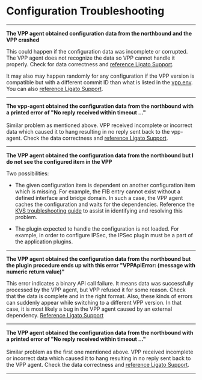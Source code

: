# Configuration Troubleshooting

---

**The VPP agent obtained configuration data from the northbound and the VPP crashed**

This could happen if the configuration data was incomplete or corrupted. The VPP agent does not recognize the data so VPP cannot handle it properly. Check for data correctness and [reference Ligato Support](../intro/faq.md#where-can-i-find-support-for-ligato).

It may also may happen randomly for any configuration if the VPP version is compatible but with a different commit ID than what is listed in the [vpp.env](https://github.com/ligato/vpp-agent/blob/master/vpp.env). You can also [reference Ligato Support](../intro/faq.md#where-can-i-find-support-for-ligato).

---

**The vpp-agent obtained the configuration data from the northbound with a printed error of "No reply received within timeout ..."**
</br>
</br>
Similar problem as mentioned above. VPP received incomplete or incorrect data which caused it to hang resulting in no reply sent back to the vpp-agent. Check the data correctness and [reference Ligato Support](../intro/faq.md#where-can-i-find-support-for-ligato).

---

**The VPP agent obtained the configuration data from the northbound but I do not see the configured item in the VPP**<br>

Two possibilities:

* The given configuration item is dependent on another configuration item which is missing. For example, the FIB entry cannot exist without a defined interface and bridge domain. In such a case, the VPP agent caches the configuration and waits for the dependencies. Reference the [KVS troubleshooting guide](../developer-guide/kvs-troubleshooting.md) to assist in identifying and resolving this problem.

* The plugin expected to handle the configuration is not loaded. For example, in order to configure IPSec, the IPSec plugin must be a part of the application plugins.

---

**The VPP agent obtained the configuration data from the northbound but the plugin procedure ends up with this error "VPPApiError: (message with numeric return value)"**

This error indicates a binary API call failure. It means data was successfully processed by the VPP agent, but VPP refused it for some reason. Check that the data is complete and in the right format. Also, these kinds of errors can suddenly appear while switching to a different VPP version. In that case, it is most likely a bug in the VPP agent caused by an external dependency. [Reference Ligato Support](../intro/faq.md#where-can-i-find-support-for-ligato)

---

**The VPP agent obtained the configuration data from the northbound with a printed error of "No reply received within timeout ..."**
</br>
</br>
Similar problem as the first one mentioned above. VPP received incomplete or incorrect data which caused it to hang resulting in no reply sent back to the VPP agent. Check the data correctness and [reference Ligato Support](../intro/faq.md#where-can-i-find-support-for-ligato).

---

